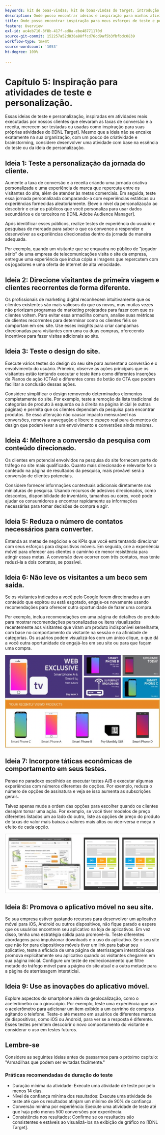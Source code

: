 ```yaml
---
keywords: kit de boas-vindas; kit de boas-vindas do target; introdução; introdução do
description: Onde posso encontrar ideias e inspiração para minhas atividades de teste e personalização usando o Adobe Target.
title: Onde posso encontrar inspiração para meus esforços de teste e personalização?
feature: Overview
exl-id: ac4eb710-3f8b-417f-ad8a-ebe48771170d
source-git-commit: 152257a52d836a88ffcd76cd9af5b3fbfbdc0839
workflow-type: tm+mt
source-wordcount: '1053'
ht-degree: 100%

---
```


# Capítulo 5: Inspiração para atividades de teste e personalização.

Essas ideias de teste e personalização, inspiradas em atividades reais executadas por nossos clientes que elevaram as taxas de conversão e a receita, merecem ser testadas ou usadas como inspiração para suas próprias atividades do [!DNL Target]. Mesmo que a ideia não se encaixe exatamente na sua organização, com um pouco de criatividade e brainstorming, considere desenvolver uma atividade com base na essência do teste ou da ideia de personalização.

## Ideia 1: Teste a personalização da jornada do cliente.

Aumente a taxa de conversão e a receita criando uma jornada criativa personalizada e uma experiência de marca que repercuta entre os visitantes do site, além de atender às metas comerciais. Em seguida, teste essa jornada personalizada comparando-a com experiências estáticas ou experiências fornecidas aleatoriamente. Eleve o nível da personalização ao descobrir e criar os públicos que você personaliza para usar dados secundários e de terceiros no [!DNL Adobe Audience Manager].

Após identificar esses públicos, realize testes de experiência do usuário e pesquisas de mercado para saber o que os convence a responder e desenvolver as experiências direcionadas dentro da jornada de maneira adequada.

Por exemplo, quando um visitante que se enquadra no público de &quot;jogador sério&quot; de uma empresa de telecomunicações visita o site da empresa, entregue uma experiência que inclua cópia e imagens que repercutem com os jogadores e uma oferta de internet de alta velocidade.

## Ideia 2: Direcione visitantes de primeira viagem e clientes recorrentes de forma diferente.

Os profissionais de marketing digital reconhecem intuitivamente que os clientes existentes são mais valiosos do que os novos, mas muitas vezes não priorizam programas de marketing projetados para fazer com que os clientes voltem. Para evitar essa armadilha comum, analise suas métricas de clientes recorrentes para determinar como os clientes fiéis se comportam em seu site. Use esses insights para criar campanhas direcionadas para visitantes com uma ou duas compras, oferecendo incentivos para fazer visitas adicionais ao site.

## Ideia 3: Teste o design do site.

Execute vários testes do design do seu site para aumentar a conversão e o envolvimento do usuário. Primeiro, observe as ações principais que os visitantes estão tentando executar e teste itens como diferentes inserções de Planos de ação (CTAs) e diferentes cores de botão de CTA que podem facilitar a conclusão dessas ações.

Considere simplificar o design removendo determinados elementos completamente do site. Por exemplo, teste a remoção da lista tradicional de categorias de produto à esquerda ou à direita na página inicial (e outras páginas) e permita que os clientes dependam da pesquisa para encontrar produtos. Se essa alteração não causar impacto mensurável nas conversões, remova a navegação e libere o espaço real para elementos de design que podem levar a um envolvimento e conversões ainda maiores.

## Ideia 4: Melhore a conversão da pesquisa com conteúdo direcionado.

Os clientes em potencial envolvidos na pesquisa do site fornecem parte do tráfego no site mais qualificado. Quanto mais direcionado e relevante for o conteúdo na página de resultados da pesquisa, mais provável será a conversão de clientes potenciais.

Considere fornecer informações contextuais adicionais diretamente nas miniaturas de pesquisa. Usando recursos de adesivos direcionados, como descontos, disponibilidade de inventário, tamanhos ou cores, você pode ajudar os consumidores a encontrar rapidamente as informações necessárias para tomar decisões de compra e agir.

## Ideia 5: Reduza o número de contatos necessários para converter.

Entenda as metas de negócios e os KPIs que você está tentando direcionar com seus esforços para dispositivos móveis. Em seguida, crie a experiência móvel para oferecer aos clientes o caminho de menor resistência para atingir essas metas. A conversão deve ocorrer com três contatos, mas tente reduzi-la a dois contatos, se possível.

## Ideia 6: Não leve os visitantes a um beco sem saída.

Se os visitantes indicados a você pelo Google forem direcionados a um conteúdo que expirou ou está esgotado, engaje-os novamente usando recomendações para oferecer outra oportunidade de fazer uma compra.

Por exemplo, inclua recomendações em uma página de detalhes do produto para mostrar recomendações personalizadas ou itens visualizados recentemente aos visitantes que viram um produto indisponível semelhante, com base no comportamento do visitante na sessão e na afinidade de categorias. Os usuários podem visualizá-los com um único clique, o que dá a você outra oportunidade de engajá-los em seu site ou para que façam uma compra.

![Ilustração do Recommendations](/help/main/c-intro/assets/recs-illustration.png)

## Ideia 7: Incorpore táticas econômicas de comportamento em seus testes.

Pense no paradoxo escolhido ao executar testes A/B e executar algumas experiências com números diferentes de opções. Por exemplo, reduza o número de opções de assinatura e veja se isso aumenta as subscrições gerais.

Talvez apenas mude a ordem das opções para escolher quando os clientes desejam tomar uma ação. Por exemplo, se você tiver modelos de preço diferentes listados um ao lado do outro, liste as opções de preço do produto de taxas de valor mais baixas a valores mais altos ou vice-versa e meça o efeito de cada opção.

![Ilustração de táticas comportamentais](/help/main/c-intro/assets/behavioral.png)

## Ideia 8: Promova o aplicativo móvel no seu site.

Se sua empresa estiver gastando recursos para desenvolver um aplicativo móvel para iOS, Android ou outros dispositivos, não fique parado e espere que os usuários encontrem seu aplicativo na loja de aplicativos. Em vez disso, tenha uma estratégia sólida para promovê-lo. Teste diferentes abordagens para impulsionar downloads e o uso do aplicativo. Se o seu site que não for para dispositivos móveis tiver um link para baixar seu aplicativo, teste a eficácia de uma página de aterrissagem intersticial que promova explicitamente seu aplicativo quando os visitantes chegarem em sua página inicial. Configure um teste de redirecionamento que filtre metade do tráfego móvel para a página do site atual e a outra metade para a página de aterrissagem intersticial.

## Ideia 9: Use as inovações do aplicativo móvel.

Explore aspectos do smartphone além da geolocalização, como o acelerômetro ou o giroscópio. Por exemplo, teste uma experiência que use o acelerômetro para adicionar um item exibido a um carrinho de compras agitando o telefone. Teste-o até mesmo em usuários de diferentes marcas de dispositivos, como iOS ou Android, para ver se a resposta é diferente. Esses testes permitem descobrir o novo comportamento do visitante e considerar o uso em testes futuros.

## Lembre-se

Considere as seguintes ideias antes de passarmos para o próximo capítulo: &quot;Armadilhas que podem ser evitadas facilmente.&quot;

### Práticas recomendadas de duração do teste

* Duração mínima da atividade: Execute uma atividade de teste por pelo menos 14 dias.
* Nível de confiança mínima dos resultados: Execute uma atividade de teste até que os resultados atinjam um mínimo de 90% de confiança.
* Conversão mínima por experiência: Execute uma atividade de teste até que haja pelo menos 500 conversões por experiência.
* Consistência nos resultados: Confirme se os resultados são consistentes e estáveis ao visualizá-los na exibição de gráfico no [!DNL Target].
